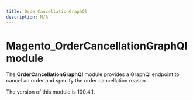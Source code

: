 ```yaml
---
title: OrderCancellationGraphQl
description: N/A
---
```


# Magento_OrderCancellationGraphQl module

The **OrderCancellationGraphQl** module provides a GraphQl endpoint
to cancel an order and specify the order cancellation reason.

<InlineAlert slots="text" />
The version of this module is 100.4.1.
